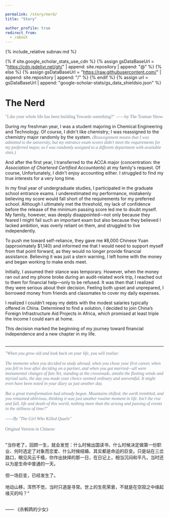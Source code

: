 ```yaml
---

permalink: /story/nerd/
title: "Story"

author_profile: true
redirect_from: 
  - /about
---
```

{% include_relative subnav.md %}

{% if site.google_scholar_stats_use_cdn %}
{% assign gsDataBaseUrl = "https://cdn.jsdelivr.net/gh/" | append: site.repository | append: "@" %}
{% else %}
{% assign gsDataBaseUrl = "https://raw.githubusercontent.com/" | append: site.repository | append: "/" %}
{% endif %}
{% assign url = gsDataBaseUrl | append: "google-scholar-stats/gs_data_shieldsio.json" %}

<span class='anchor' id='about-me'></span>



# The Nerd

<span style="font-family: Century Schoolbook;color:rgb(112,128,144);">"Like your whole life has been building Towards something?" ——by The Truman Show.</span> 

During my freshman year, I was a student majoring in Chemical Engineering and Technology. Of course, I didn't like chemistry; I was reassigned to the chemistry major randomly by the system. <span style="font-family: Century Schoolbook;color:rgb(112,128,144);"><i>(Reassignment means that I was admitted to the university, but my entrance exam scores didn't meet the requirements for my preferred major, so I was randomly assigned to a different department with available slots.)</i></span>  

<!--

![ ](assets/ce1301.jpeg)

<div style="text-align: center; font-family: 'Century Schoolbook'; color: rgb(112, 128, 144);">     <i>1st year of undergraduate in Chemical Engineering and Technology 化学1301班 @ Hunan Unniversity, 2013</i> </div>

![ ](assets/love1301.png)

<div style="text-align: center; font-family: 'Century Schoolbook'; color: rgb(112, 128, 144);">     <i>My Forever Love 4 Roommates, Graduation, Chemical Engineering and Technology 化工1301班 @ Hunan University, 2017</i> </div>

<br>

-->

And after the first year, I transferred to the ACCA major (concentration: the *Association of Chartered Certified Accountants*) at my family's request. Of course, Unfortunately, I didn't enjoy accounting either. I struggled to find my true interests for a very long time.

<!--

![ ](assets/acca1301.jpeg)

<div style="text-align: center; font-family: 'Century Schoolbook'; color: rgb(112, 128, 144);">     <i>My new classmates, though I don't like accounting but my classmates are vey nice, ACCA1301 @ Hunan University, 2015</i> </div>

<br>

-->

In my final year of undergraduate studies, I participated in the graduate school entrance exams. I underestimated my performance, mistakenly believing my score would fall short of the requirements for my preferred school. Although I ultimately met the threshold, my lack of confidence before the release of the minimum passing score led me to doubt myself. My family, however, was deeply disappointed—not only because they feared I might fail such an important exam but also because they believed I lacked ambition, was overly reliant on them, and struggled to live independently.

To push me toward self-reliance, they gave me ¥8,000 Chinese Yuan (approximately $1,140) and informed me that I would need to support myself from that point forward, as they would no longer provide financial assistance. Believing it was just a stern warning, I left home with the money and began working to make ends meet.

Initially, I assumed their stance was temporary. However, when the money ran out and my phone broke during an audit-related work trip, I reached out to them for financial help—only to be refused. It was then that I realized they were serious about their decision. Feeling both upset and unprepared, I borrowed money from friends and classmates to cover my daily expenses. 

I realized I couldn’t repay my debts with the modest salaries typically offered in China. Determined to find a solution, I decided to join China’s Foreign Infrastructure Aid Projects in Africa, which promised at least triple the income I could earn at home. 

This decision marked the beginning of my journey toward financial independence and a new chapter in my life.<br><br>

-------------------------------------------

<div style="text-align: left; font-family: 'Century Schoolbook'; color: rgb(112, 128, 144);">     <i>"When you grow old and look back on your life, you will realize: <br><br>
    The moments when you decided to study abroad, when you chose your first career, when you fell in love after deciding on a partner, and when you got married—all were monumental changes of fate.Yet, standing at the crossroads, amidst the fleeting winds and myriad sails, the day you made your choice seemed ordinary and uneventful. It might even have been noted in your diary as just another day. <br><br>
    But a great transformation had already begun. Mountains shifted, the earth trembled, and you remained oblivious, thinking it was just another routine moment in life. Isn’t the rise and fall, life and death of this world, nothing more than the arising and passing of events in the stillness of time?"<br><br>
——By "The Girl Who Killed Quails"</i> </div> <br>

<div style="text-align: left; font-family: 'Century Schoolbook'; color: rgb(112, 128, 144);"> Original Version in Chinese:<br> </div>

<br>"当你老了，回顾一生，就会发觉：什么时候出国读书、什么时候决定做第一份职业、何时选定了对象而恋爱、什么时候结婚、其实都是命运的巨变。只是站在三岔路口，眼见风云千樯，你作出抉择的那一日，在日记上，相当沉闷和平凡，当时还以为是生命中普通的一天。 <br><br>但一场巨变，已经发生了。<br><br>地动山移，浑然不觉，当时只道是寻常。世上的生死荣衰，不就是在空寂之中缘起缘灭的吗？"<br><br>

—— 《杀鹌鹑的少女》



<!-- My first work was in Ethiopia, where I worked as a junior accountant for the Kombolcha-Bati-Mille Upgrade Project. Then I went to Kenya, working as an accountant and tax specialist for the Karen Waterfront Shopping Mall Project and Kakamega County General Hospital Project. After gaining comprehensive training in various roles, I joined the China Civil Engineering Construction Corporation Nigeria Limited, where I primarily worked on the Lagos-Ibadan Railway project, along with the Abuja Airport Project and various logistics and real estate projects in Abuja. I stayed in Abeokuta for almost three years, progressing from accountant to assistant financial manager.-->

